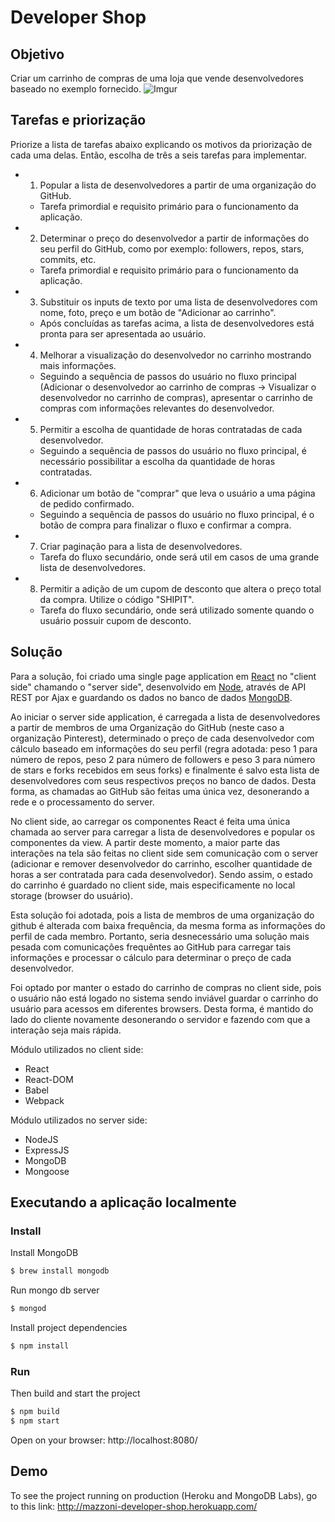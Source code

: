 # Developer Shop
## Objetivo

Criar um carrinho de compras de uma loja que vende desenvolvedores baseado no exemplo fornecido.
![Imgur](http://i.imgur.com/8NPz67T.png)

## Tarefas e priorização

Priorize a lista de tarefas abaixo explicando os motivos da priorização de cada uma delas. Então, escolha de três a seis tarefas para implementar.

* 1) Popular a lista de desenvolvedores a partir de uma organização do GitHub.
    - Tarefa primordial e requisito primário para o funcionamento da aplicação.
* 2) Determinar o preço do desenvolvedor a partir de informações do seu perfil do GitHub, como por exemplo: followers, repos, stars, commits, etc.
    - Tarefa primordial e requisito primário para o funcionamento da aplicação.
* 3) Substituir os inputs de texto por uma lista de desenvolvedores com nome, foto, preço e um botão de "Adicionar ao carrinho".
    - Após concluídas as tarefas acima, a lista de desenvolvedores está pronta para ser apresentada ao usuário.
* 4) Melhorar a visualização do desenvolvedor no carrinho mostrando mais informações.
    - Seguindo a sequência de passos do usuário no fluxo principal (Adicionar o desenvolvedor ao carrinho de compras -> Visualizar o desenvolvedor no carrinho de compras), apresentar o carrinho de compras com informações relevantes do desenvolvedor.
* 5) Permitir a escolha de quantidade de horas contratadas de cada desenvolvedor.
    - Seguindo a sequência de passos do usuário no fluxo principal, é necessário possibilitar a escolha da quantidade de horas contratadas.
* 6) Adicionar um botão de "comprar" que leva o usuário a uma página de pedido confirmado.
    - Seguindo a sequência de passos do usuário no fluxo principal, é o botão de compra para finalizar o fluxo e confirmar a compra.
* 7) Criar paginação para a lista de desenvolvedores.
    - Tarefa do fluxo secundário, onde será util em casos de uma grande lista de desenvolvedores.
* 8) Permitir a adição de um cupom de desconto que altera o preço total da compra. Utilize o código "SHIPIT".
    - Tarefa do fluxo secundário, onde será utilizado somente quando o usuário possuir cupom de desconto.

## Solução
Para a solução, foi criado uma single page application em [React](https://facebook.github.io/react/) no "client side" chamando o "server side", desenvolvido em [Node](https://nodejs.org/), através de API REST por Ajax e guardando os dados no banco de dados [MongoDB](https://www.mongodb.org/).

Ao iniciar o server side application, é carregada a lista de desenvolvedores a partir de membros de uma Organização do GitHub (neste caso a organização Pinterest), determinado o preço de cada desenvolvedor com cálculo baseado em informações do seu perfil (regra adotada: peso 1 para número de repos, peso 2 para número de followers e peso 3 para número de stars e forks recebidos em seus forks) e finalmente é salvo esta lista de desenvolvedores com seus respectivos preços no banco de dados. Desta forma, as chamadas ao GitHub são feitas uma única vez, desonerando a rede e o processamento do server.

No client side, ao carregar os componentes React é feita uma única chamada ao server para carregar a lista de desenvolvedores e popular os componentes da view. A partir deste momento, a maior parte das interações na tela são feitas no client side sem comunicação com o server (adicionar e remover desenvolvedor do carrinho, escolher quantidade de horas a ser contratada para cada desenvolvedor). Sendo assim, o estado do carrinho é guardado no client side, mais especificamente no local storage (browser do usuário).

Esta solução foi adotada, pois a lista de membros de uma organização do github é alterada com baixa frequência, da mesma forma as informações do perfil de cada membro. Portanto, seria desnecessário uma solução mais pesada com comunicações frequêntes ao GitHub para carregar tais informações e processar o cálculo para determinar o preço de cada desenvolvedor.

Foi optado por manter o estado do carrinho de compras no client side, pois o usuário não está logado no sistema sendo inviável guardar o carrinho do usuário para acessos em diferentes browsers. Desta forma, é mantido do lado do cliente novamente desonerando o servidor e fazendo com que a interação seja mais rápida.

Módulo utilizados no client side:
* React
* React-DOM
* Babel
* Webpack

Módulo utilizados no server side:
* NodeJS
* ExpressJS
* MongoDB
* Mongoose

## Executando a aplicação localmente
### Install
Install MongoDB
```sh
$ brew install mongodb
```
Run mongo db server
```sh
$ mongod
```
Install project dependencies
```sh
$ npm install
```
### Run
Then build and start the project
```sh
$ npm build
$ npm start
```

Open on your browser:
http://localhost:8080/

## Demo
To see the project running on production (Heroku and MongoDB Labs), go to this link:
http://mazzoni-developer-shop.herokuapp.com/
